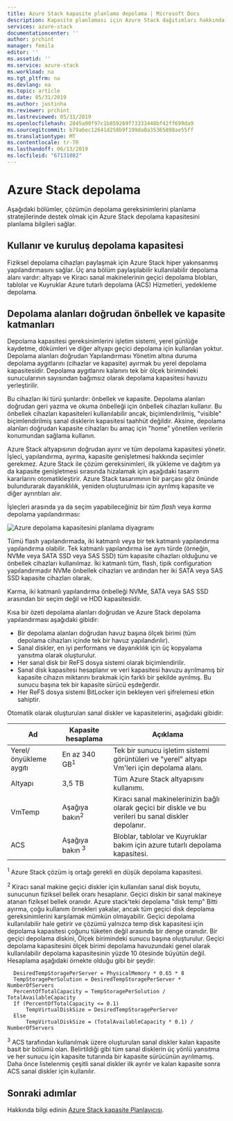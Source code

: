 ```yaml
---
title: Azure Stack kapasite planlama depolama | Microsoft Docs
description: Kapasite planlaması için Azure Stack dağıtımları hakkında bilgi edinin.
services: azure-stack
documentationcenter: ''
author: prchint
manager: femila
editor: ''
ms.assetid: ''
ms.service: azure-stack
ms.workload: na
ms.tgt_pltfrm: na
ms.devlang: na
ms.topic: article
ms.date: 05/31/2019
ms.author: justinha
ms.reviewer: prchint
ms.lastreviewed: 05/31/2019
ms.openlocfilehash: 2845a90f97c1b859269f73333448bf42ff699da9
ms.sourcegitcommit: b79a6ec12641d258b9f199da0a35365898ae55ff
ms.translationtype: MT
ms.contentlocale: tr-TR
ms.lasthandoff: 06/13/2019
ms.locfileid: "67131082"
---
```

# <a name="azure-stack-storage"></a>Azure Stack depolama

Aşağıdaki bölümler, çözümün depolama gereksinimlerini planlama stratejilerinde destek olmak için Azure Stack depolama kapasitesini planlama bilgileri sağlar.

## <a name="uses-and-organization-of-storage-capacity"></a>Kullanır ve kuruluş depolama kapasitesi
Fiziksel depolama cihazları paylaşmak için Azure Stack hiper yakınsanmış yapılandırmasını sağlar. Üç ana bölüm paylaşılabilir kullanılabilir depolama alanı vardır: altyapı ve Kiracı sanal makinelerinin geçici depolama blobları, tablolar ve Kuyruklar Azure tutarlı depolama (ACS) Hizmetleri, yedekleme depolama.

## <a name="storage-spaces-direct-cache-and-capacity-tiers"></a>Depolama alanları doğrudan önbellek ve kapasite katmanları
Depolama kapasitesi gereksinimlerini işletim sistemi, yerel günlüğe kaydetme, dökümleri ve diğer altyapı geçici depolama için kullanılan yoktur. Depolama alanları doğrudan Yapılandırması Yönetim altına duruma depolama aygıtlarını (cihazlar ve kapasite) ayırmak bu yerel depolama kapasitesidir. Depolama aygıtlarını kalanını tek bir ölçek birimindeki sunucularının sayısından bağımsız olarak depolama kapasitesi havuzu yerleştirilir.

Bu cihazları iki türü şunlardır: önbellek ve kapasite. Depolama alanları doğrudan geri yazma ve okuma önbelleği için önbellek cihazları kullanır. Bu önbellek cihazları kapasiteleri kullanılabilir ancak, biçimlendirilmiş, "visible" biçimlendirilmiş sanal disklerin kapasitesi taahhüt değildir. Aksine, depolama alanları doğrudan kapasite cihazları bu amaç için "home" yönetilen verilerin konumundan sağlama kullanın.

Azure Stack altyapısının doğrudan ayırır ve tüm depolama kapasitesi yönetir. İşleci, yapılandırma, ayırma, kapasite genişletmesi hakkında seçimler gerekmez. Azure Stack ile çözüm gereksinimleri, ilk yükleme ve dağıtım ya da kapasite genişletmesi sırasında hizalamak için aşağıdaki tasarım kararlarını otomatikleştirir. Azure Stack tasarımının bir parçası göz önünde bulundurarak dayanıklılık, yeniden oluşturulması için ayrılmış kapasite ve diğer ayrıntıları alır. 

İşleçleri arasında ya da seçim yapabileceğiniz bir *tüm flash* veya *karma* depolama yapılandırması:

![Azure depolama kapasitesini planlama diyagramı](media/azure-stack-capacity-planning/storage.png)

Tümü flash yapılandırmada, iki katmanlı veya bir tek katmanlı yapılandırma yapılandırma olabilir. Tek katmanlı yapılandırma ise aynı türde (örneğin, NVMe veya SATA SSD veya SAS SSD) tüm kapasite cihazları olduğunu ve önbellek cihazları kullanılmaz. İki katmanlı tüm, flash, tipik configuration yapılandırmadır NVMe önbellek cihazları ve ardından her iki SATA veya SAS SSD kapasite cihazları olarak.

Karma, iki katmanlı yapılandırma önbelleği NVMe, SATA veya SAS SSD arasından bir seçim değil ve HDD kapasitesidir. 

Kısa bir özeti depolama alanları doğrudan ve Azure Stack depolama yapılandırması aşağıdaki gibidir:
- Bir depolama alanları doğrudan havuz başına ölçek birimi (tüm depolama cihazları içinde tek bir havuz yapılandırılır).
- Sanal diskler, en iyi performans ve dayanıklılık için üç kopyalama yansıtma olarak oluşturulur.
- Her sanal disk bir ReFS dosya sistemi olarak biçimlendirilir.
- Sanal disk kapasitesi hesaplanır ve veri kapasitesi havuzu ayrılmamış bir kapasite cihazın miktarını bırakmak için farklı bir şekilde ayrılmış. Bu sunucu başına tek bir kapasite sürücü eşdeğerdir.
- Her ReFS dosya sistemi BitLocker için bekleyen veri şifrelemesi etkin sahiptir. 

Otomatik olarak oluşturulan sanal diskler ve kapasitelerini, aşağıdaki gibidir:

|Ad|Kapasite hesaplama|Açıklama|
|-----|-----|-----|
|Yerel/önyükleme aygıtı|En az 340 GB<sup>1</sup>|Tek bir sunucu işletim sistemi görüntüleri ve "yerel" altyapı Vm'leri için depolama alanı.|
|Altyapı|3,5 TB|Tüm Azure Stack altyapısını kullanımı.|
|VmTemp|Aşağıya bakın<sup>2</sup>|Kiracı sanal makinelerinizin bağlı olarak geçici bir diskle ve bu verileri bu sanal diskler depolanır.|
|ACS|Aşağıya bakın <sup>3</sup>|Bloblar, tablolar ve Kuyruklar bakım için azure tutarlı depolama kapasitesi.|

<sup>1</sup> Azure Stack çözüm iş ortağı gerekli en düşük depolama kapasitesi.

<sup>2</sup> Kiracı sanal makine geçici diskler için kullanılan sanal disk boyutu, sunucunun fiziksel bellek oranı hesaplanır. Geçici diskin bir sanal makineye atanan fiziksel bellek oranıdır. Azure stack'teki depolama "disk temp" Bitti ayırma, çoğu kullanım örnekleri yakalar, ancak tüm geçici disk depolama gereksinimlerini karşılamak mümkün olmayabilir. Geçici depolama kullanılabilir hale getirir ve çözümü yalnızca temp disk kapasitesi için depolama kapasitesi çoğunu tüketen değil arasında bir denge oranıdır. Bir geçici depolama diskini, Ölçek birimindeki sunucu başına oluşturulur. Geçici depolama kapasitesini ölçek birimi depolama havuzundaki genel olarak kullanılabilir depolama kapasitesinin yüzde 10 ötesinde büyütün değil. Hesaplama aşağıdaki örnekte olduğu gibi bir şeydir:

```
  DesiredTempStoragePerServer = PhysicalMemory * 0.65 * 8
  TempStoragePerSolution = DesiredTempStoragePerServer * NumberOfServers
  PercentOfTotalCapacity = TempStoragePerSolution / TotalAvailableCapacity
  If (PercentOfTotalCapacity <= 0.1)
      TempVirtualDiskSize = DesiredTempStoragePerServer
  Else
      TempVirtualDiskSize = (TotalAvailableCapacity * 0.1) / NumberOfServers
```

<sup>3</sup> ACS tarafından kullanılmak üzere oluşturulan sanal diskler kalan kapasite basit bir bölümü olan. Belirtildiği gibi tüm sanal disklerin üç yönlü yansıtma ve her sunucu için kapasite tutarında bir kapasite sürücünün ayrılmamış. Daha önce listelenmiş çeşitli sanal diskler ilk ayrılır ve kalan kapasite sonra ACS sanal diskler için kullanılır.


## <a name="next-steps"></a>Sonraki adımlar
Hakkında bilgi edinin [Azure Stack kapasite Planlayıcısı](azure-stack-capacity-planner.md).

